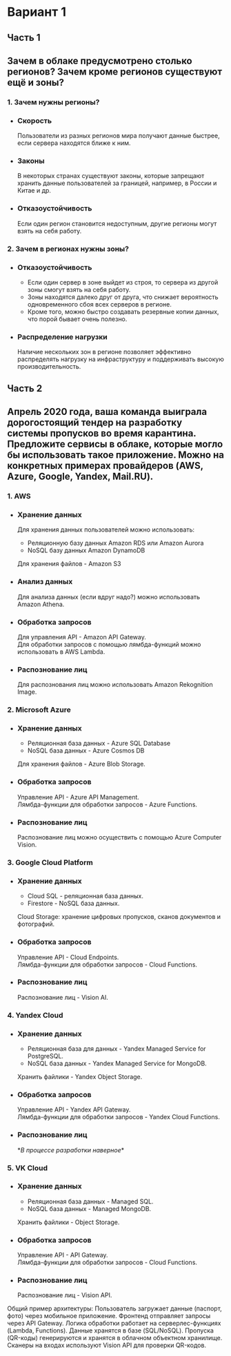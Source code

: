 # Вариант 1
## Часть 1
## Зачем в облаке предусмотрено столько регионов? Зачем кроме регионов существуют ещё и зоны?

### 1. Зачем нужны регионы?

- ### Скорость   
   Пользователи из разных регионов мира получают данные быстрее, если сервера находятся ближе к ним.

- ### Законы
   В некоторых странах существуют законы, которые запрещают хранить данные пользователей за границей, например, в России и Китае и др.

- ### Отказоустойчивость 
   Если один регион становится недоступным, другие регионы могут взять на себя работу.

### 2. Зачем в регионах нужны зоны?

- ### Отказоустойчивость
   - Если один сервер в зоне выйдет из строя, то  сервера из другой зоны смогут взять на себя работу. 
   - Зоны находятся далеко друг от друга, что снижает вероятность одновременного сбоя всех серверов в регионе.
   - Кроме того, можно быстро создавать резервные копии данных, что порой бывает очень полезно.

- ### Распределение нагрузки
   Наличие нескольких зон в регионе позволяет эффективно распределять нагрузку на инфраструктуру и поддерживать высокую производительность.

## Часть 2
## Апрель 2020 года, ваша команда выиграла дорогостоящий тендер на разработку системы пропусков во время карантина. Предложите сервисы в облаке, которые могло бы использовать такое приложение. Можно на конкретных примерах провайдеров (AWS, Azure, Google, Yandex, Mail.RU).

### 1. AWS

- ### Хранение данных
    Для хранения данных пользователей можно использовать:
    - Реляционную базу данных Amazon RDS или Amazon Aurora 
    - NoSQL базу данных Amazon DynamoDB   

    Для хранения файлов - Amazon S3

- ### Анализ данных
   Для анализа данных (если вдруг надо?) можно использовать Amazon Athena.

- ### Обработка запросов
   Для управления API - Amazon API Gateway.   
    Для обработки запросов с помощью лямбда-функций можно использовать в AWS Lambda.

- ### Распознование лиц
    Для распознования лиц можно использовать Amazon Rekognition Image.

### 2. Microsoft Azure

- ### Хранение данных
   - Реляционная база данных - Azure SQL Database
   - NoSQL база данных - Azure Cosmos DB
   
   Для хранения файлов - Azure Blob Storage.

- ### Обработка запросов
   Управление API - Azure API Management.   
   Лямбда-функции для обработки запросов - Azure Functions.

- ### Распознование лиц
   Распознование лиц можно осуществить с помощью Azure Computer Vision.

### 3. Google Cloud Platform

- ### Хранение данных
   - Cloud SQL - реляционная база данных.
   - Firestore - NoSQL база данных.
   
   Cloud Storage: хранение цифровых пропусков, сканов документов и фотографий.

- ### Обработка запросов
   Управление API - Cloud Endpoints.   
   Лямбда-функции для обработки запросов - Cloud Functions.
 
- ### Распознование лиц
   Распознование лиц - Vision AI.

### 4. Yandex Cloud

- ### Хранение данных
   - Реляционная база для данных - Yandex Managed Service for PostgreSQL.
   - NoSQL база данных - Yandex Managed Service for MongoDB.
   
   Хранить файлики - Yandex Object Storage.

- ### Обработка запросов
   Управление API - Yandex API Gateway.   
   Лямбда-функции для обработки запросов -  Yandex Cloud Functions.

- ### Распознование лиц
    \**В процессе разработки наверное*\*

### 5. VK Cloud

- ### Хранение данных
   - Реляционная база данных - Managed SQL.
   - NoSQL база данных - Managed MongoDB.
   
   Хранить файлики - Object Storage.

- ### Обработка запросов
   Управление API - API Gateway.   
   Лямбда-функции для обработки запросов - Cloud Functions.

- ### Распознование лиц
   Распознование лиц - Vision API.

Общий пример архитектуры:
Пользователь загружает данные (паспорт, фото) через мобильное приложение.
Фронтенд отправляет запросы через API Gateway.
Логика обработки работает на серверлес-функциях (Lambda, Functions).
Данные хранятся в базе (SQL/NoSQL).
Пропуска (QR-коды) генерируются и хранятся в облачном объектном хранилище.
Сканеры на входах используют Vision API для проверки QR-кодов.